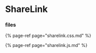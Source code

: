 # ShareLink

### files

{% page-ref page="sharelink.css.md" %}

{% page-ref page="sharelink.js.md" %}



